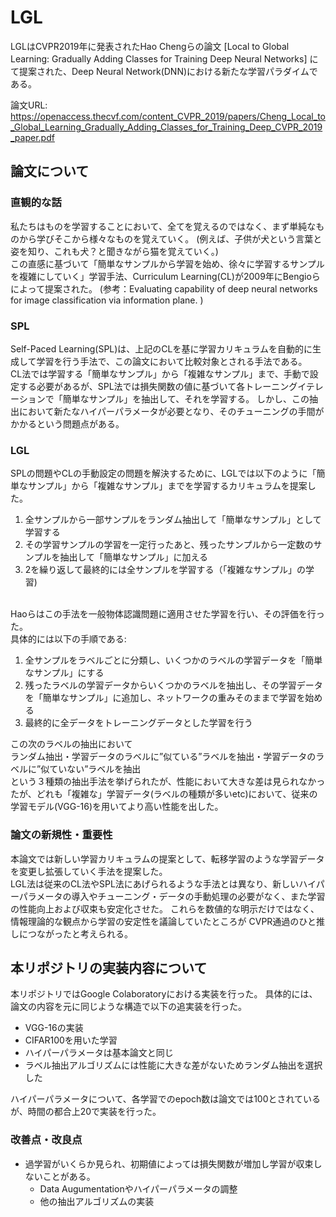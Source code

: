 # LGL
LGLはCVPR2019年に発表されたHao Chengらの論文 [Local to Global Learning: Gradually Adding Classes for Training Deep Neural Networks] にて提案された、Deep Neural Network(DNN)における新たな学習パラダイムである。 <br>

論文URL: https://openaccess.thecvf.com/content_CVPR_2019/papers/Cheng_Local_to_Global_Learning_Gradually_Adding_Classes_for_Training_Deep_CVPR_2019_paper.pdf

## 論文について
### 直観的な話
私たちはものを学習することにおいて、全てを覚えるのではなく、まず単純なものから学びそこから様々なものを覚えていく。
(例えば、子供が犬という言葉と姿を知り、これも犬？と聞きながら猫を覚えていく。) <br>
この直感に基づいて「簡単なサンプルから学習を始め、徐々に学習するサンプルを複雑にしていく」学習手法、Curriculum Learning(CL)が2009年にBengioらによって提案された。
(参考：Evaluating capability of deep neural networks for image classification via information plane. )

### SPL
Self-Paced Learning(SPL)は、上記のCLを基に学習カリキュラムを自動的に生成して学習を行う手法で、この論文において比較対象とされる手法である。<br>
CL法では学習する「簡単なサンプル」から「複雑なサンプル」まで、手動で設定する必要があるが、SPL法では損失関数の値に基づいて各トレーニングイテレーションで「簡単なサンプル」を抽出して、それを学習する。
しかし、この抽出において新たなハイパーパラメータが必要となり、そのチューニングの手間がかかるという問題点がある。

### LGL
SPLの問題やCLの手動設定の問題を解決するために、LGLでは以下のように「簡単なサンプル」から「複雑なサンプル」までを学習するカリキュラムを提案した。<br>
1. 全サンプルから一部サンプルをランダム抽出して「簡単なサンプル」として学習する
1. その学習サンプルの学習を一定行ったあと、残ったサンプルから一定数のサンプルを抽出して「簡単なサンプル」に加える
1. 2を繰り返して最終的には全サンプルを学習する（「複雑なサンプル」の学習)
<br>
Haoらはこの手法を一般物体認識問題に適用させた学習を行い、その評価を行った。<br>
具体的には以下の手順である: <br>

1. 全サンプルをラベルごとに分類し、いくつかのラベルの学習データを「簡単なサンプル」にする
1. 残ったラベルの学習データからいくつかのラベルを抽出し、その学習データを「簡単なサンプル」に追加し、ネットワークの重みそのままで学習を始める
1. 最終的に全データをトレーニングデータとした学習を行う

この次のラベルの抽出において<br>
ランダム抽出・学習データのラベルに”似ている”ラベルを抽出・学習データのラベルに”似ていない”ラベルを抽出<br>
という３種類の抽出手法を挙げられたが、性能において大きな差は見られなかったが、どれも「複雑な」学習データ(ラベルの種類が多いetc)において、従来の学習モデル(VGG-16)を用いてより高い性能を出した。

### 論文の新規性・重要性
本論文では新しい学習カリキュラムの提案として、転移学習のような学習データを変更し拡張していく手法を提案した。<br>
LGL法は従来のCL法やSPL法にあげられるような手法とは異なり、新しいハイパーパラメータの導入やチューニング・データの手動処理の必要がなく、また学習の性能向上および収束も安定化させた。
これらを数値的な明示だけではなく、情報理論的な観点から学習の安定性を議論していたところが CVPR通過のひと推しにつながったと考えられる。

## 本リポジトリの実装内容について
本リポジトリではGoogle Colaboratoryにおける実装を行った。
具体的には、論文の内容を元に同じような構造で以下の追実装を行った。
- VGG-16の実装
- CIFAR100を用いた学習
- ハイパーパラメータは基本論文と同じ
- ラベル抽出アルゴリズムには性能に大きな差がないためランダム抽出を選択した

ハイパーパラメータについて、各学習でのepoch数は論文では100とされているが、時間の都合上20で実装を行った。

### 改善点・改良点
- 過学習がいくらか見られ、初期値によっては損失関数が増加し学習が収束しないことがある。
    - Data Augumentationやハイパーパラメータの調整
    - 他の抽出アルゴリズムの実装
